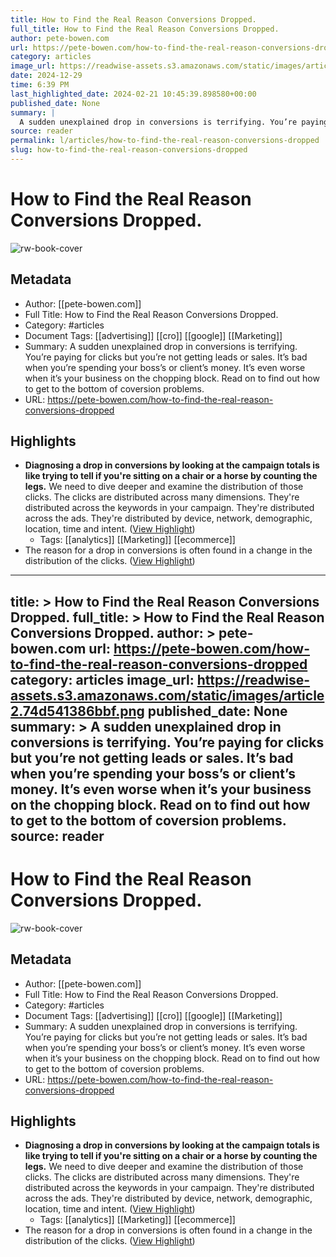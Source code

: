 ```yaml
---
title: How to Find the Real Reason Conversions Dropped.
full_title: How to Find the Real Reason Conversions Dropped.
author: pete-bowen.com
url: https://pete-bowen.com/how-to-find-the-real-reason-conversions-dropped
category: articles
image_url: https://readwise-assets.s3.amazonaws.com/static/images/article2.74d541386bbf.png
date: 2024-12-29
time: 6:39 PM
last_highlighted_date: 2024-02-21 10:45:39.898580+00:00
published_date: None
summary: |
  A sudden unexplained drop in conversions is terrifying. You’re paying for clicks but you’re not getting leads or sales. It’s bad when you’re spending your boss’s or client’s money. It’s even worse when it’s your business on the chopping block. Read on to find out how to get to the bottom of coversion problems.
source: reader
permalink: l/articles/how-to-find-the-real-reason-conversions-dropped
slug: how-to-find-the-real-reason-conversions-dropped
---
```

# How to Find the Real Reason Conversions Dropped.

![rw-book-cover](https://readwise-assets.s3.amazonaws.com/static/images/article2.74d541386bbf.png)

## Metadata
- Author: [[pete-bowen.com]]
- Full Title: How to Find the Real Reason Conversions Dropped.
- Category: #articles
- Document Tags: [[advertising]] [[cro]] [[google]] [[Marketing]] 
- Summary: A sudden unexplained drop in conversions is terrifying. You’re paying for clicks but you’re not getting leads or sales. It’s bad when you’re spending your boss’s or client’s money. It’s even worse when it’s your business on the chopping block. Read on to find out how to get to the bottom of coversion problems.
- URL: https://pete-bowen.com/how-to-find-the-real-reason-conversions-dropped

## Highlights
- **Diagnosing a drop in conversions by looking at the campaign totals is like trying to tell if you're sitting on a chair or a horse by counting the legs.**
  We need to dive deeper and examine the distribution of those clicks.
  The clicks are distributed across many dimensions. They're distributed across the keywords in your campaign. They're distributed across the ads. They're distributed by device, network, demographic, location, time and intent. ([View Highlight](https://read.readwise.io/read/01hq5maajtxqeqc29ew4bamz0d))
    - Tags: [[analytics]] [[Marketing]] [[ecommerce]] 
- The reason for a drop in conversions is often found in a change in the distribution of the clicks. ([View Highlight](https://read.readwise.io/read/01hq5masjzph2gyfanc075sky0))


---
title: >
  How to Find the Real Reason Conversions Dropped.
full_title: >
  How to Find the Real Reason Conversions Dropped.
author: >
  pete-bowen.com
url: https://pete-bowen.com/how-to-find-the-real-reason-conversions-dropped
category: articles
image_url: https://readwise-assets.s3.amazonaws.com/static/images/article2.74d541386bbf.png
published_date: None
summary: >
  A sudden unexplained drop in conversions is terrifying. You’re paying for clicks but you’re not getting leads or sales. It’s bad when you’re spending your boss’s or client’s money. It’s even worse when it’s your business on the chopping block. Read on to find out how to get to the bottom of coversion problems.
source: reader
---
# How to Find the Real Reason Conversions Dropped.

![rw-book-cover](https://readwise-assets.s3.amazonaws.com/static/images/article2.74d541386bbf.png)

## Metadata
- Author: [[pete-bowen.com]]
- Full Title: How to Find the Real Reason Conversions Dropped.
- Category: #articles
- Document Tags: [[advertising]] [[cro]] [[google]] [[Marketing]] 
- Summary: A sudden unexplained drop in conversions is terrifying. You’re paying for clicks but you’re not getting leads or sales. It’s bad when you’re spending your boss’s or client’s money. It’s even worse when it’s your business on the chopping block. Read on to find out how to get to the bottom of coversion problems.
- URL: https://pete-bowen.com/how-to-find-the-real-reason-conversions-dropped

## Highlights
- **Diagnosing a drop in conversions by looking at the campaign totals is like trying to tell if you're sitting on a chair or a horse by counting the legs.**
  We need to dive deeper and examine the distribution of those clicks.
  The clicks are distributed across many dimensions. They're distributed across the keywords in your campaign. They're distributed across the ads. They're distributed by device, network, demographic, location, time and intent. ([View Highlight](https://read.readwise.io/read/01hq5maajtxqeqc29ew4bamz0d))
    - Tags: [[analytics]] [[Marketing]] [[ecommerce]] 
- The reason for a drop in conversions is often found in a change in the distribution of the clicks. ([View Highlight](https://read.readwise.io/read/01hq5masjzph2gyfanc075sky0))


